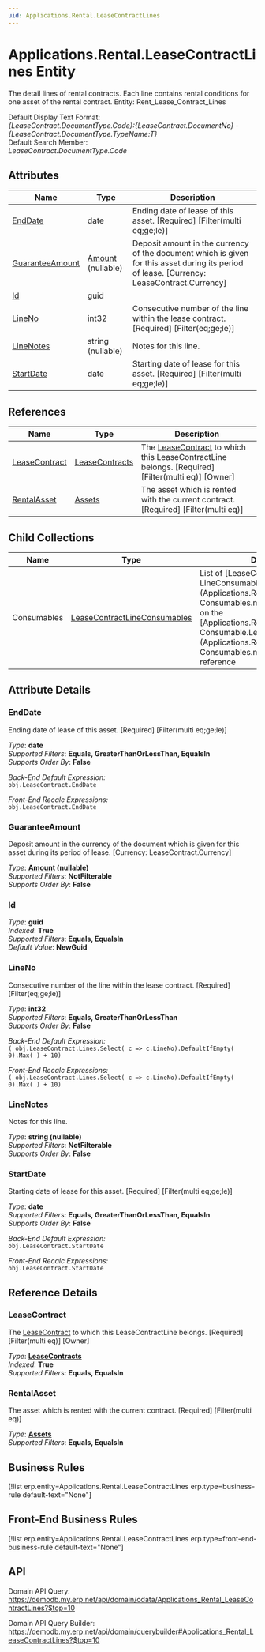 ```yaml
---
uid: Applications.Rental.LeaseContractLines
---
```

# Applications.Rental.LeaseContractLines Entity

The detail lines of rental contracts. Each line contains rental conditions for one asset of the rental contract. Entity: Rent_Lease_Contract_Lines

Default Display Text Format:  
_{LeaseContract.DocumentType.Code}:{LeaseContract.DocumentNo} - {LeaseContract.DocumentType.TypeName:T}_  
Default Search Member:  
_LeaseContract.DocumentType.Code_  

## Attributes

| Name | Type | Description |
| ---- | ---- | --- |
| [EndDate](Applications.Rental.LeaseContractLines.md#enddate) | date | Ending date of lease of this asset. [Required] [Filter(multi eq;ge;le)] 
| [GuaranteeAmount](Applications.Rental.LeaseContractLines.md#guaranteeamount) | [Amount](../data-types.md#amount) (nullable) | Deposit amount in the currency of the document which is given for this asset during its period of lease. [Currency: LeaseContract.Currency] 
| [Id](Applications.Rental.LeaseContractLines.md#id) | guid |  
| [LineNo](Applications.Rental.LeaseContractLines.md#lineno) | int32 | Consecutive number of the line within the lease contract. [Required] [Filter(eq;ge;le)] 
| [LineNotes](Applications.Rental.LeaseContractLines.md#linenotes) | string (nullable) | Notes for this line. 
| [StartDate](Applications.Rental.LeaseContractLines.md#startdate) | date | Starting date of lease for this asset. [Required] [Filter(multi eq;ge;le)] 

## References

| Name | Type | Description |
| ---- | ---- | --- |
| [LeaseContract](Applications.Rental.LeaseContractLines.md#leasecontract) | [LeaseContracts](Applications.Rental.LeaseContracts.md) | The [LeaseContract](Applications.Rental.LeaseContractLines.md#leasecontract) to which this LeaseContractLine belongs. [Required] [Filter(multi eq)] [Owner] |
| [RentalAsset](Applications.Rental.LeaseContractLines.md#rentalasset) | [Assets](Applications.Rental.Assets.md) | The asset which is rented with the current contract. [Required] [Filter(multi eq)] |

## Child Collections

| Name | Type | Description |
| ---- | ---- | --- |
| Consumables | [LeaseContractLineConsumables](Applications.Rental.LeaseContractLineConsumables.md) | List of [LeaseContract<br />LineConsumable](Applications.Rental.LeaseContractLine<br />Consumables.md) child objects, based on the [Applications.Rental.LeaseContractLine<br />Consumable.LeaseLine](Applications.Rental.LeaseContractLine<br />Consumables.md#leaseline) back reference 


## Attribute Details

### EndDate

Ending date of lease of this asset. [Required] [Filter(multi eq;ge;le)]

_Type_: **date**  
_Supported Filters_: **Equals, GreaterThanOrLessThan, EqualsIn**  
_Supports Order By_: **False**  

_Back-End Default Expression:_  
`obj.LeaseContract.EndDate`

_Front-End Recalc Expressions:_  
`obj.LeaseContract.EndDate`
### GuaranteeAmount

Deposit amount in the currency of the document which is given for this asset during its period of lease. [Currency: LeaseContract.Currency]

_Type_: **[Amount](../data-types.md#amount) (nullable)**  
_Supported Filters_: **NotFilterable**  
_Supports Order By_: **False**  

### Id

_Type_: **guid**  
_Indexed_: **True**  
_Supported Filters_: **Equals, EqualsIn**  
_Default Value_: **NewGuid**  

### LineNo

Consecutive number of the line within the lease contract. [Required] [Filter(eq;ge;le)]

_Type_: **int32**  
_Supported Filters_: **Equals, GreaterThanOrLessThan**  
_Supports Order By_: **False**  

_Back-End Default Expression:_  
`( obj.LeaseContract.Lines.Select( c => c.LineNo).DefaultIfEmpty( 0).Max( ) + 10)`

_Front-End Recalc Expressions:_  
`( obj.LeaseContract.Lines.Select( c => c.LineNo).DefaultIfEmpty( 0).Max( ) + 10)`
### LineNotes

Notes for this line.

_Type_: **string (nullable)**  
_Supported Filters_: **NotFilterable**  
_Supports Order By_: **False**  

### StartDate

Starting date of lease for this asset. [Required] [Filter(multi eq;ge;le)]

_Type_: **date**  
_Supported Filters_: **Equals, GreaterThanOrLessThan, EqualsIn**  
_Supports Order By_: **False**  

_Back-End Default Expression:_  
`obj.LeaseContract.StartDate`

_Front-End Recalc Expressions:_  
`obj.LeaseContract.StartDate`

## Reference Details

### LeaseContract

The [LeaseContract](Applications.Rental.LeaseContractLines.md#leasecontract) to which this LeaseContractLine belongs. [Required] [Filter(multi eq)] [Owner]

_Type_: **[LeaseContracts](Applications.Rental.LeaseContracts.md)**  
_Indexed_: **True**  
_Supported Filters_: **Equals, EqualsIn**  

### RentalAsset

The asset which is rented with the current contract. [Required] [Filter(multi eq)]

_Type_: **[Assets](Applications.Rental.Assets.md)**  
_Supported Filters_: **Equals, EqualsIn**  



## Business Rules

[!list erp.entity=Applications.Rental.LeaseContractLines erp.type=business-rule default-text="None"]

## Front-End Business Rules

[!list erp.entity=Applications.Rental.LeaseContractLines erp.type=front-end-business-rule default-text="None"]

## API

Domain API Query:
<https://demodb.my.erp.net/api/domain/odata/Applications_Rental_LeaseContractLines?$top=10>

Domain API Query Builder:
<https://demodb.my.erp.net/api/domain/querybuilder#Applications_Rental_LeaseContractLines?$top=10>

